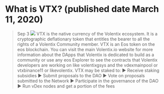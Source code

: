 # What is VTX? (published date March 11, 2020)
> Sep 3
![](https://miro.medium.com/max/512/1*yCM1ZmW5kOq7zsOXYmj6mw.png)
VTX is the native currency of the Volentix ecosystem. It is a cryptographic deflationary token that entitles the bearer to all the rights of a Volentix Community member.
VTX is an Eos token on the eos blockchain. You can visit the main Volentix.io website for more information about the DApps that Volentix is dedicated to build as a community or use any eos Explorer to see the contracts that Volentix developers are working on like volentixgsys and the vdexmainpool or vtxbinance11 or likevolentix.
VTX may be staked to:
▶️ Receive staking subsidies
▶️ Submit proposals to the DAO
▶️ Vote on proposals submitted to the Network
▶️ Participate in the governance of the DAO
▶️ Run vDex nodes and get a portion of the fees
